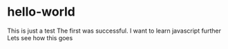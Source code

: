 # hello-world
This is just a test
The first was successful. I want to learn javascript further
Lets see how this goes
